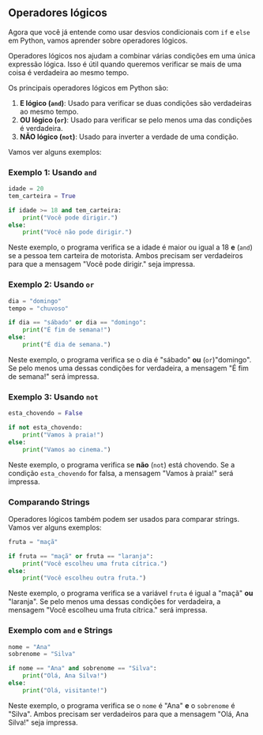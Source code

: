 ## Operadores lógicos

Agora que você já entende como usar desvios condicionais com `if` e `else` em Python, vamos aprender sobre operadores lógicos. 

Operadores lógicos nos ajudam a combinar várias condições em uma única expressão lógica. Isso é útil quando queremos verificar se mais de uma coisa é verdadeira ao mesmo tempo.

Os principais operadores lógicos em Python são:

1. **E lógico (`and`)**: Usado para verificar se duas condições são verdadeiras ao mesmo tempo.
2. **OU lógico (`or`)**: Usado para verificar se pelo menos uma das condições é verdadeira.
3. **NÃO lógico (`not`)**: Usado para inverter a verdade de uma condição.

Vamos ver alguns exemplos:

### Exemplo 1: Usando `and`

```python
idade = 20
tem_carteira = True

if idade >= 18 and tem_carteira:
    print("Você pode dirigir.")
else:
    print("Você não pode dirigir.")
```

Neste exemplo, o programa verifica se a idade é maior ou igual a 18 **e** (`and`) se a pessoa tem carteira de motorista. Ambos precisam ser verdadeiros para que a mensagem "Você pode dirigir." seja impressa.

### Exemplo 2: Usando `or`

```python
dia = "domingo"
tempo = "chuvoso"

if dia == "sábado" or dia == "domingo":
    print("É fim de semana!")
else:
    print("É dia de semana.")
```

Neste exemplo, o programa verifica se o dia é "sábado" **ou** (`or`)"domingo". Se pelo menos uma dessas condições for verdadeira, a mensagem "É fim de semana!" será impressa.

### Exemplo 3: Usando `not`

```python
esta_chovendo = False

if not esta_chovendo:
    print("Vamos à praia!")
else:
    print("Vamos ao cinema.")
```

Neste exemplo, o programa verifica se **não** (`not`) está chovendo. Se a condição `esta_chovendo` for falsa, a mensagem "Vamos à praia!" será impressa.

### Comparando Strings

Operadores lógicos também podem ser usados para comparar strings. Vamos ver alguns exemplos:

```python
fruta = "maçã"

if fruta == "maçã" or fruta == "laranja":
    print("Você escolheu uma fruta cítrica.")
else:
    print("Você escolheu outra fruta.")
```

Neste exemplo, o programa verifica se a variável `fruta` é igual a "maçã" **ou** "laranja". Se pelo menos uma dessas condições for verdadeira, a mensagem "Você escolheu uma fruta cítrica." será impressa.

### Exemplo com `and` e Strings

```python
nome = "Ana"
sobrenome = "Silva"

if nome == "Ana" and sobrenome == "Silva":
    print("Olá, Ana Silva!")
else:
    print("Olá, visitante!")
```

Neste exemplo, o programa verifica se o `nome` é "Ana" **e** o `sobrenome` é "Silva". Ambos precisam ser verdadeiros para que a mensagem "Olá, Ana Silva!" seja impressa.
